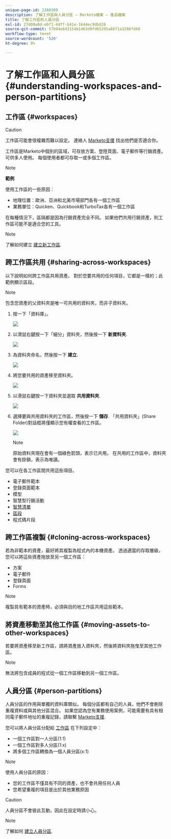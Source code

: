 ```yaml
---
unique-page-id: 2360309
description: 了解工作區與人員分區 — Marketo檔案 — 產品檔案
title: 了解工作區和人員分區
exl-id: 27d00a0d-ebf1-4dff-b41e-1644ec9dbd28
source-git-commit: 57b94e643154b1463d9fd65295a66f1a3286fd40
workflow-type: tm+mt
source-wordcount: '520'
ht-degree: 0%

---
```


# 了解工作區和人員分區 {#understanding-workspaces-and-person-partitions}

## 工作區 {#workspaces}

>[!CAUTION]
>
>工作區可能會很複雜而難以設定。 連絡人 [Marketo支援](https://nation.marketo.com/t5/Support/ct-p/Support) 找出他們是否適合你。

工作區是Marketo中個別的區域，可存放方案、登陸頁面、電子郵件等行銷資產。 可供多人使用。 每個使用者都可存取一或多個工作區。

>[!NOTE]
>
>**範例**
>
>使用工作區的一些原因：
>
>* 地理位置：歐洲、亞洲和北美市場部門各有一個工作區
>* 業務單位：Quicken、Quickbook和TurboTax各有一個工作區
>
>在每種情況下，區隔都是因為行銷資產完全不同。 如果他們共用行銷資產，則工作區可能不是適合您的工具。

>[!NOTE]
>
>了解如何建立 [建立新工作區](/help/marketo/product-docs/administration/workspaces-and-person-partitions/create-a-new-workspace.md).

## 跨工作區共用 {#sharing-across-workspaces}

以下說明如何跨工作區共用資產。 對於您要共用的任何項目，它都是一樣的；此範例顯示區段。

>[!NOTE]
>
>包含您資產的父資料夾是唯一可共用的資料夾，而非子資料夾。

1. 按一下「資料庫」。

   ![](assets/understanding-workspaces-and-person-partitions-1.png)

1. 以滑鼠右鍵按一下「細分」資料夾，然後按一下 **新資料夾**.

   ![](assets/understanding-workspaces-and-person-partitions-2.png)

1. 為資料夾命名，然後按一下 **建立**.

   ![](assets/understanding-workspaces-and-person-partitions-3.png)

1. 將您要共用的資產移至資料夾。

   ![](assets/understanding-workspaces-and-person-partitions-4.png)

1. 以滑鼠右鍵按一下資料夾並選取 **共用資料夾**.

   ![](assets/understanding-workspaces-and-person-partitions-5.png)

1. 選擇要與共用資料夾的工作區，然後按一下 **儲存**. 「共用資料夾」(Share Folder)對話框將僅顯示您有權查看的工作區。

   ![](assets/understanding-workspaces-and-person-partitions-6.png)

   >[!NOTE]
   >
   >原始資料夾現在會有一個綠色箭頭，表示已共用。 在共用的工作區中，資料夾會有掛鎖，表示為唯讀。

您可以在各工作區間共用這些項目。

* 電子郵件範本
* 登錄頁面範本
* 模型
* 智慧型行銷活動
* [智慧清單](/help/marketo/product-docs/core-marketo-concepts/smart-lists-and-static-lists/using-smart-lists/reference-a-list-or-smart-list-across-workspaces.md)
* [區段](/help/marketo/product-docs/administration/workspaces-and-person-partitions/share-segmentations-across-workspaces-and-partitions.md)
* 程式碼片段

## 跨工作區複製 {#cloning-across-workspaces}

若為非範本的資產，最好將其複製為程式內的本機資產。  透過適當的存取層級，您可以將這些資產拖放至另一個工作區：

* 方案
* 電子郵件
* 登錄頁面
* Forms

>[!NOTE]
>
>複製具有範本的資產時，必須與目的地工作區共用這些範本。

## 將資產移動至其他工作區 {#moving-assets-to-other-workspaces}

若要將資產移至新工作區，請將資產放入資料夾，然後將資料夾拖曳至其他工作區。

>[!NOTE]
>
>無法將包含成員的程式從一個工作區移動到另一個工作區。

## 人員分區 {#person-partitions}

人員分區的作用與單獨的資料庫類似。 每個分區都有自己的人員，他們不會刪除重複資料或與其他分區混合。 如果您認為您有業務使用案例，可能需要有具有相同電子郵件地址的重複記錄，請聯繫 [Marketo支援](https://nation.marketo.com/t5/Support/ct-p/Support).

您可以將人員分區分配給  [工作區](create-a-new-workspace.md) 在下列設定中：

* 一個工作區對一人分區(1:1)
* 一個工作區對多人分區(1:x)
* 將多個工作區轉換為一個人員分區(x:1)

>[!NOTE]
>
>使用人員分區的原因：
>
>* 您的工作區不僅具有不同的資產，也不會共用任何人員
>* 您希望重複的項目是出於其他業務原因


>[!CAUTION]
>
>人員分區不會彼此互動，因此在設定時請小心。

>[!NOTE]
>
>了解如何 [建立人員分區](/help/marketo/product-docs/administration/workspaces-and-person-partitions/create-a-person-partition.md).
